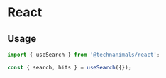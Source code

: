 # React

## Usage

```ts
import { useSearch } from '@technanimals/react';

const { search, hits } = useSearch({});
```
